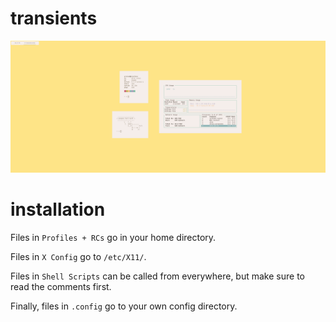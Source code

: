 # transients
![Screenshot](screenshot.png)
# installation
Files in ``Profiles + RCs`` go in your home directory.

Files in ``X Config`` go to ``/etc/X11/``.

Files in ``Shell Scripts`` can be called from everywhere, but make sure to read the comments first.

Finally, files in ``.config`` go to your own config directory.
